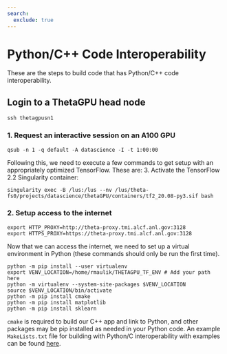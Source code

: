 ```yaml
---
search:
  exclude: true
---
```


# Python/C++ Code Interoperability
These are the steps to build code that has Python/C++ code interoperability. 

## Login to a ThetaGPU head node
```
ssh thetagpusn1
```

### 1. Request an interactive session on an A100 GPU 
```
qsub -n 1 -q default -A datascience -I -t 1:00:00
```

Following this, we need to execute a few commands to get setup with an appropriately optimized TensorFlow. These are: 3. Activate the TensorFlow 2.2 Singularity container:
```
singularity exec -B /lus:/lus --nv /lus/theta-fs0/projects/datascience/thetaGPU/containers/tf2_20.08-py3.sif bash
```

### 2. Setup access to the internet
```
export HTTP_PROXY=http://theta-proxy.tmi.alcf.anl.gov:3128 
export HTTPS_PROXY=https://theta-proxy.tmi.alcf.anl.gov:3128
```

Now that we can access the internet, we need to set up a virtual environment in Python (these commands should only be run the first time).
```
python -m pip install --user virtualenv 
export VENV_LOCATION=/home/rmaulik/THETAGPU_TF_ENV # Add your path here 
python -m virtualenv --system-site-packages $VENV_LOCATION 
source $VENV_LOCATION/bin/activate 
python -m pip install cmake 
python -m pip install matplotlib 
python -m pip install sklearn
```

```cmake``` is required to build our C++ app and link to Python, and other packages may be pip installed as needed in your Python code. An example ```MakeLists.txt``` file for building with Python/C interoperability with examples can be found [here](https://github.com/argonne-lcf/sdl_ai_workshop/tree/master/04_Simulation_ML/ThetaGPU).




